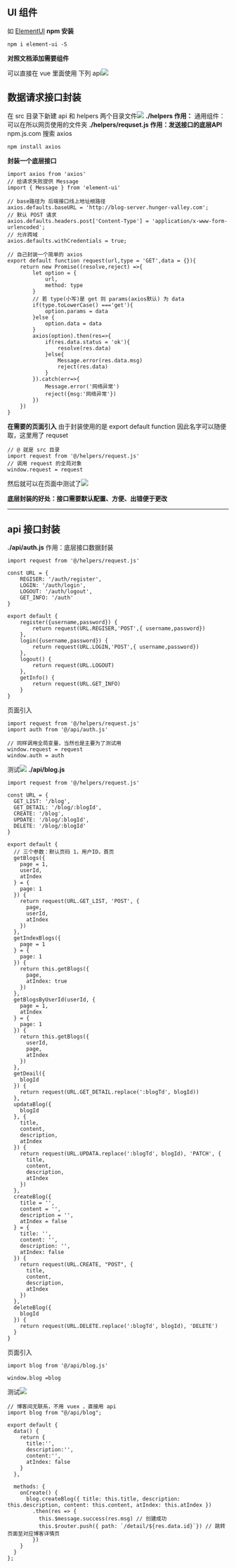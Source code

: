 ## UI 组件
如 [ElementUI](http://element-cn.eleme.io/#/zh-CN)
**npm 安装**
```
npm i element-ui -S
```
**对照文档添加需要组件**

可以直接在 vue 里面使用 下列 api![](https://upload-images.jianshu.io/upload_images/7094266-e877955c56203fff.png?imageMogr2/auto-orient/strip%7CimageView2/2/w/1240)
## 数据请求接口封装
在 src 目录下新建 api 和 helpers 两个目录文件![](https://upload-images.jianshu.io/upload_images/7094266-6fcd488a5018138f.png?imageMogr2/auto-orient/strip%7CimageView2/2/w/1240)
**./helpers 作用：**
通用组件：可以在所以网页使用的文件夹
**./helpers/requset.js 作用：发送接口的底层API**
npm.js.com 搜索 axios
```
npm install axios
```
**封装一个底层接口**
```
import axios from 'axios'
// 给请求失败提供 Message
import { Message } from 'element-ui'

// base路径为 后端接口线上地址根路径
axios.defaults.baseURL = 'http://blog-server.hunger-valley.com'; 
// 默认 POST 请求
axios.defaults.headers.post['Content-Type'] = 'application/x-www-form-urlencoded';
// 允许跨域
axios.defaults.withCredentials = true;

// 自己封装一个简单的 axios
export default function request(url,type = 'GET',data = {}){
    return new Promise((resolve,reject) =>{
        let option = {
            url,
            method: type
        }
        // 若 type(小写)是 get 则 params(axios默认) 为 data
        if(type.toLowerCase() ==='get'){
            option.params = data
        }else {
            option.data = data
        }
        axios(option).then(res=>{
            if(res.data.status = 'ok'){
                resolve(res.data)
            }else{
                Message.error(res.data.msg)
                reject(res.data)
            }
        }).catch(err=>{
            Message.error('网络异常')
            reject({msg:'网络异常'})
        })
    })
}
```
**在需要的页面引入**
由于封装使用的是 export default function 因此名字可以随便取，这里用了 requset
```
// @ 就是 src 目录
import request from '@/helpers/request.js'
// 调用 request 的全局对象
window.request = request
```
然后就可以在页面中测试了![](https://upload-images.jianshu.io/upload_images/7094266-a263b9e0a0f94c3b.png?imageMogr2/auto-orient/strip%7CimageView2/2/w/1240)


**底层封装的好处：接口需要默认配置、方便、出错便于更改**

---
## api 接口封装
**./api/auth.js** 作用：底层接口数据封装
```
import request from '@/helpers/request.js'

const URL = {
    REGISER: '/auth/register',
    LOGIN: '/auth/login',
    LOGOUT: '/auth/logout',
    GET_INFO: '/auth'
}

export default {
    register({username,password}) {
        return request(URL.REGISER,'POST',{ username,password})
    },
    login({username,password}) {
        return request(URL.LOGIN,'POST',{ username,password})
    },
    logout() {
        return request(URL.LOGOUT)
    },
    getInfo() {
        return request(URL.GET_INFO)
    }
}
```
页面引入
```
import request from '@/helpers/request.js'
import auth from '@/api/auth.js'

// 同样调用全局变量，当然也是主要为了测试用
window.request = request
window.auth = auth
```
测试![](https://upload-images.jianshu.io/upload_images/7094266-cc2da0980cc7bca3.png?imageMogr2/auto-orient/strip%7CimageView2/2/w/1240)
**./api/blog.js** 
```
import request from '@/helpers/request.js'

const URL = {
  GET_LIST: '/blog',
  GET_DETAIL: '/blog/:blogId',
  CREATE: '/blog',
  UPDATE: '/blog/:blogId',
  DELETE: '/blog/:blogId'
}

export default {
  // 三个参数：默认页码 1，用户ID，首页
  getBlogs({
    page = 1,
    userId,
    atIndex
  } = {
    page: 1
  }) {
    return request(URL.GET_LIST, 'POST', {
      page,
      userId,
      atIndex
    })
  },
  getIndexBlogs({
    page = 1
  } = {
    page: 1
  }) {
    return this.getBlogs({
      page,
      atIndex: true
    })
  },
  getBlogsByUserId(userId, {
    page = 1,
    atIndex
  } = {
    page: 1
  }) {
    return this.getBlogs({
      userId,
      page,
      atIndex
    })
  },
  getDeail({
    blogId
  }) {
    return request(URL.GET_DETAIL.replace(':blogTd', blogId))
  },
  updataBlog({
    blogId
  }, {
    title,
    content,
    description,
    atIndex
  }) {
    return request(URL.UPDATA.replace(':blogTd', blogId), 'PATCH', {
      title,
      content,
      description,
      atIndex
    })
  },
  createBlog({
    title = '',
    content = '',
    description = '',
    atIndex = false
  } = {
    title: '',
    content: '',
    description: '',
    atIndex: false
  }) {
    return request(URL.CREATE, "POST", {
      title,
      content,
      description,
      atIndex
    })
  },
  deleteBlog({
    blogId
  }) {
    return request(URL.DELETE.replace(':blogTd', blogId), 'DELETE')
  }
}
```
页面引入
```
import blog from '@/api/blog.js'

window.blog =blog
```
测试![](https://upload-images.jianshu.io/upload_images/7094266-dfef18607273c07a.png?imageMogr2/auto-orient/strip%7CimageView2/2/w/1240)
```
// 博客间无联系，不用 vuex ，直接用 api
import blog from "@/api/blog";

export default {
  data() {
    return {
      title:'',
      description:'',
      content:'',
      atIndex: false
    }
  },

  methods: {
    onCreate() {
      blog.createBlog({ title: this.title, description: this.description, content: this.content, atIndex: this.atIndex })
        .then(res => {
          this.$message.success(res.msg) // 创建成功
          this.$router.push({ path: `/detail/${res.data.id}`}) // 跳转页面至对应博客详情页
        })
    }
  }
};
```
